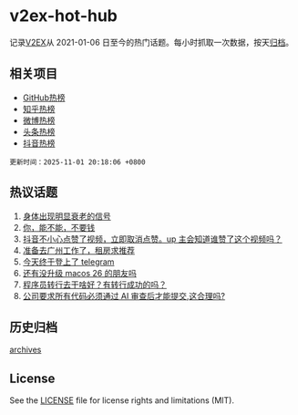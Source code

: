 # v2ex-hot-hub

 记录[V2EX](https://www.v2ex.com/)从 2021-01-06 日至今的热门话题。每小时抓取一次数据，按天[归档](archives)。
 
 ## 相关项目

- [GitHub热榜](https://github.com/lonnyzhang423/github-hot-hub)
- [知乎热榜](https://github.com/lonnyzhang423/zhihu-hot-hub)
- [微博热榜](https://github.com/lonnyzhang423/weibo-hot-hub)
- [头条热榜](https://github.com/lonnyzhang423/toutiao-hot-hub)
- [抖音热榜](https://github.com/lonnyzhang423/douyin-hot-hub)


 `更新时间：2025-11-01 20:18:06 +0800`

## 热议话题

1. [身体出现明显衰老的信号](https://www.v2ex.com/t/1169856)
1. [你，能不能，不要钱](https://www.v2ex.com/t/1169877)
1. [抖音不小心点赞了视频，立即取消点赞。up 主会知道谁赞了这个视频吗？](https://www.v2ex.com/t/1169833)
1. [准备去广州工作了，租房求推荐](https://www.v2ex.com/t/1169850)
1. [今天终于登上了 telegram](https://www.v2ex.com/t/1169848)
1. [还有没升级 macos 26 的朋友吗](https://www.v2ex.com/t/1169857)
1. [程序员转行去干啥好？有转行成功的吗？](https://www.v2ex.com/t/1169865)
1. [公司要求所有代码必须通过 AI 审查后才能提交,这合理吗?](https://www.v2ex.com/t/1169898)

## 历史归档

[archives](archives)

## License

See the [LICENSE](LICENSE) file for license rights and limitations (MIT).
